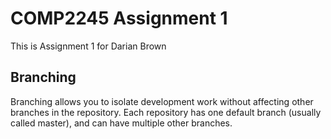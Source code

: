# COMP2245 Assignment 1
This is Assignment 1 for Darian Brown

## Branching
Branching allows you to isolate development work without
affecting other branches in the repository. Each repository
has one default branch (usually called master), and can have
multiple other branches.

